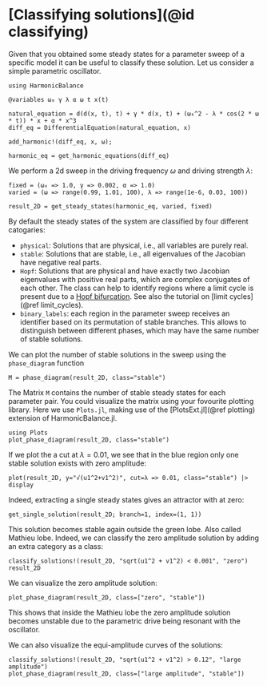 # [Classifying solutions](@id classifying)

Given that you obtained some steady states for a parameter sweep of a specific model it can be useful to classify these solution. Let us consider a simple parametric oscillator.

```@example classification
using HarmonicBalance

@variables ω₀ γ λ α ω t x(t)

natural_equation = d(d(x, t), t) + γ * d(x, t) + (ω₀^2 - λ * cos(2 * ω * t)) * x + α * x^3
diff_eq = DifferentialEquation(natural_equation, x)

add_harmonic!(diff_eq, x, ω);

harmonic_eq = get_harmonic_equations(diff_eq)
```

We perform a 2d sweep in the driving frequency $\omega$ and driving strength $\lambda$:

```@example classification
fixed = (ω₀ => 1.0, γ => 0.002, α => 1.0)
varied = (ω => range(0.99, 1.01, 100), λ => range(1e-6, 0.03, 100))

result_2D = get_steady_states(harmonic_eq, varied, fixed)
```

By default the steady states of the system are classified by four different catogaries:

* `physical`: Solutions that are physical, i.e., all variables are purely real.
* `stable`: Solutions that are stable, i.e., all eigenvalues of the Jacobian have negative real parts.
* `Hopf`: Solutions that are physical and have exactly two Jacobian eigenvalues with positive real parts, which are complex conjugates of each other. The class can help to identify regions where a limit cycle is present due to a [Hopf bifurcation](https://en.wikipedia.org/wiki/Hopf_bifurcation). See also the tutorial on [limit cycles](@ref limit_cycles).
* `binary_labels`: each region in the parameter sweep receives an identifier based on its permutation of stable branches. This allows to distinguish between different phases, which may have the same number of stable solutions.

We can plot the number of stable solutions in the sweep using the `phase_diagram` function

```@example classification
M = phase_diagram(result_2D, class="stable")
```

The Matrix `M` contains the number of stable steady states for each parameter pair. You could visualize the matrix using your fovourite plotting library. Here we use `Plots.jl`, making use of the [PlotsExt.jl](@ref plotting) extension of HarmonicBalance.jl.

```@example classification
using Plots
plot_phase_diagram(result_2D, class="stable")
```

If we plot the a cut at $\lambda=0.01$, we see that in the blue region only one stable solution exists with zero amplitude:

```@example classification
plot(result_2D, y="√(u1^2+v1^2)", cut=λ => 0.01, class="stable") |> display
```

Indeed, extracting a single steady states gives an attractor with at zero:

```@example classification
get_single_solution(result_2D; branch=1, index=(1, 1))
```

This solution becomes stable again outside the green lobe. Also called Mathieu lobe. Indeed, we can classify the zero amplitude solution by adding an extra category as a class:

```@example classification
classify_solutions!(result_2D, "sqrt(u1^2 + v1^2) < 0.001", "zero")
result_2D
```

We can visualize the zero amplitude solution:

```@example classification
plot_phase_diagram(result_2D, class=["zero", "stable"])
```

This shows that inside the Mathieu lobe the zero amplitude solution becomes unstable due to the parametric drive being resonant with the oscillator.

We can also visualize the equi-amplitude curves of the solutions:

```@example classification
classify_solutions!(result_2D, "sqrt(u1^2 + v1^2) > 0.12", "large amplitude")
plot_phase_diagram(result_2D, class=["large amplitude", "stable"])
```
